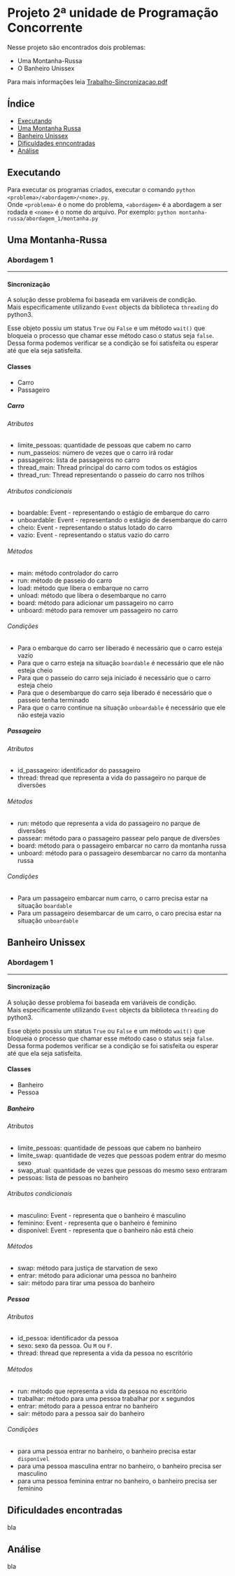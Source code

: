 # Projeto 2ª unidade de Programação Concorrente

Nesse projeto são encontrados dois problemas:

* Uma Montanha-Russa
* O Banheiro Unissex

Para mais informações leia [Trabalho-Sincronizacao.pdf](https://github.com/rodrigondec/Sincronizacao-Prog-Concorrente/blob/master/Trabalho-Sincronizao.pdf)

## Índice

* [Executando](#executando)
* [Uma Montanha Russa](#uma-montanha-russa)
* [Banheiro Unissex](#banheiro-unissex)
* [Dificuldades enncontradas](#difiduldades-encontradas)
* [Análise](#análise)

## Executando

Para executar os programas criados, executar o comando `python <problema>/<abordagem>/<nome>.py`.  
Onde `<problema>` é o nome do problema, `<abordagem>` é a abordagem a ser rodada e `<nome>` é o nome do arquivo. Por exemplo: `python montanha-russa/abordagem_1/montanha.py`

## Uma Montanha-Russa

### Abordagem 1

---

#### Sincronização

A solução desse problema foi baseada em variáveis de condição.  
Mais especificamente utilizando `Event` objects da biblioteca `threading` do python3.

Esse objeto possiu um status `True` ou `False` e um método `wait()` que bloqueia o processo que chamar esse método caso o status seja `false`.  
Dessa forma podemos verificar se a condição se foi satisfeita ou esperar até que ela seja satisfeita.

#### Classes

* Carro
* Passageiro

##### Carro

###### Atributos

* limite\_pessoas: quantidade de pessoas que cabem no carro
* num\_passeios: número de vezes que o carro irá rodar
* passageiros: lista de passageiros no carro
* thread\_main: Thread principal do carro com todos os estágios
* thread\_run: Thread representando o passeio do carro nos trilhos

###### Atributos condicionais

* boardable: Event - representando o estágio de embarque do carro
* unboardable: Event - representando o estágio de desembarque do carro
* cheio: Event - representando o status lotado do carro
* vazio: Event - representando o status vazio do carro

###### Métodos

* main: método controlador do carro
* run: método de passeio do carro
* load: método que libera o embarque no carro
* unload: método que libera o desembarque no carro
* board: método para adicionar um passageiro no carro
* unboard: método para remover um passageiro no carro

###### Condições

* Para o embarque do carro ser liberado é necessário que o carro esteja vazio
* Para que o carro esteja na situação `boardable` é necessário que ele não esteja cheio
* Para que o passeio do carro seja iniciado é necessário que o carro esteja cheio
* Para que o desembarque do carro seja liberado é necessário que o passeio tenha terminado
* Para que o carro continue na situação `unboardable` é necessário que ele não esteja vazio

##### Passageiro

###### Atributos

* id\_passageiro: identificador do passageiro
* thread: thread que representa a vida do passageiro no parque de diversões

###### Métodos

* run: método que representa a vida do passageiro no parque de diversões
* passear: método para o passageiro passear pelo parque de diversões
* board: método para o passageiro embarcar no carro da montanha russa
* unboard: método para o passageiro desembarcar no carro da montanha russa

###### Condições

* Para um passageiro embarcar num carro, o carro precisa estar na situação `boardable`
* Para um passageiro desembarcar de um carro, o caro precisa estar na situação `unboardable`

## Banheiro Unissex

### Abordagem 1

---

#### Sincronização

A solução desse problema foi baseada em variáveis de condição.  
Mais especificamente utilizando `Event` objects da biblioteca `threading` do python3.

Esse objeto possiu um status `True` ou `False` e um método `wait()` que bloqueia o processo que chamar esse método caso o status seja `false`.  
Dessa forma podemos verificar se a condição se foi satisfeita ou esperar até que ela seja satisfeita.

#### Classes

* Banheiro
* Pessoa

##### Banheiro

###### Atributos

* limite\_pessoas: quantidade de pessoas que cabem no banheiro
* limite\_swap: quantidade de vezes que pessoas podem entrar do mesmo sexo
* swap\_atual: quantidade de vezes que pessoas do mesmo sexo entraram
* pessoas: lista de pessoas no banheiro

###### Atributos condicionais

* masculino: Event - representa que o banheiro é masculino
* feminino: Event - representa que o banheiro é feminino
* disponível: Event - representa que o banheiro não está cheio

###### Métodos

* swap: método para justiça de starvation de sexo
* entrar: método para adicionar uma pessoa no banheiro
* sair: método para tirar uma pessoa do banheiro

##### Pessoa

###### Atributos

* id\_pessoa: identificador da pessoa
* sexo: sexo da pessoa. Ou `M` ou `F`.
* thread: thread que representa a vida da pessoa no escritório

###### Métodos

* run: método que representa a vida da pessoa no escritório
* trabalhar: método para uma pessoa trabalhar por x segundos
* entrar: método para a pessoa entrar no banheiro
* sair: método para a pessoa sair do banheiro

###### Condições

* para uma pessoa entrar no banheiro, o banheiro precisa estar `disponível`
* para uma pessoa masculina entrar no banheiro, o banheiro precisa ser masculino
* para uma pessoa feminina entrar no banheiro, o banheiro precisa ser feminino

## Dificuldades encontradas

bla

## Análise

bla

